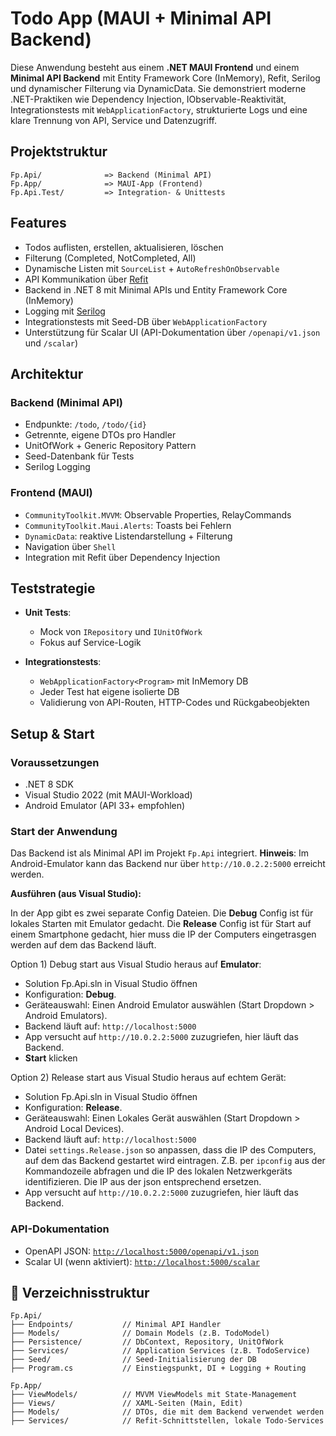 
# Todo App (MAUI + Minimal API Backend)

Diese Anwendung besteht aus einem **.NET MAUI Frontend** und einem **Minimal API Backend** mit
Entity Framework Core (InMemory), Refit, Serilog und dynamischer Filterung via DynamicData. Sie
demonstriert moderne .NET-Praktiken wie Dependency Injection, IObservable-Reaktivität,
Integrationstests mit `WebApplicationFactory`, strukturierte Logs und eine klare Trennung von
API, Service und Datenzugriff.

## Projektstruktur

```text
Fp.Api/              => Backend (Minimal API)
Fp.App/              => MAUI-App (Frontend)
Fp.Api.Test/         => Integration- & Unittests
```

## Features

* Todos auflisten, erstellen, aktualisieren, löschen
* Filterung (Completed, NotCompleted, All)
* Dynamische Listen mit `SourceList` + `AutoRefreshOnObservable`
* API Kommunikation über [Refit](https://github.com/reactiveui/refit)
* Backend in .NET 8 mit Minimal APIs und Entity Framework Core (InMemory)
* Logging mit [Serilog](https://serilog.net/)
* Integrationstests mit Seed-DB über `WebApplicationFactory`
* Unterstützung für Scalar UI (API-Dokumentation über `/openapi/v1.json` und `/scalar`)

## Architektur

### Backend (Minimal API)

* Endpunkte: `/todo`, `/todo/{id}`
* Getrennte, eigene DTOs pro Handler
* UnitOfWork + Generic Repository Pattern
* Seed-Datenbank für Tests
* Serilog Logging

### Frontend (MAUI)

* `CommunityToolkit.MVVM`: Observable Properties, RelayCommands
* `CommunityToolkit.Maui.Alerts`: Toasts bei Fehlern
* `DynamicData`: reaktive Listendarstellung + Filterung
* Navigation über `Shell`
* Integration mit Refit über Dependency Injection

## Teststrategie

* **Unit Tests**:

  * Mock von `IRepository` und `IUnitOfWork`
  * Fokus auf Service-Logik

* **Integrationstests**:

  * `WebApplicationFactory<Program>` mit InMemory DB
  * Jeder Test hat eigene isolierte DB
  * Validierung von API-Routen, HTTP-Codes und Rückgabeobjekten

## Setup & Start

### Voraussetzungen

* .NET 8 SDK
* Visual Studio 2022 (mit MAUI-Workload)
* Android Emulator (API 33+ empfohlen)

### Start der Anwendung

Das Backend ist als Minimal API im Projekt `Fp.Api` integriert. **Hinweis**: Im
Android-Emulator kann das Backend nur über `http://10.0.2.2:5000` erreicht werden.

**Ausführen (aus Visual Studio):**

In der App gibt es zwei separate Config Dateien. Die **Debug** Config ist für lokales
Starten mit Emulator gedacht. Die **Release** Config ist für Start auf einem Smartphone
gedacht, hier muss die IP der Computers eingetrasgen werden auf dem das Backend läuft.

Option 1) Debug start aus Visual Studio heraus auf **Emulator**:

* Solution Fp.Api.sln in Visual Studio öffnen
* Konfiguration: **Debug**.
* Geräteauswahl: Einen Android Emulator auswählen (Start Dropdown > Android Emulators).
* Backend läuft auf: `http://localhost:5000`
* App versucht auf `http://10.0.2.2:5000` zuzugriefen, hier läuft das Backend.
* **Start** klicken

Option 2) Release start aus Visual Studio heraus auf echtem Gerät:

* Solution Fp.Api.sln in Visual Studio öffnen
* Konfiguration: **Release**.
* Geräteauswahl: Einen Lokales Gerät auswählen (Start Dropdown > Android Local Devices).
* Backend läuft auf: `http://localhost:5000`
* Datei `settings.Release.json` so anpassen, dass die IP des Computers, auf dem das
  Backend gestartet wird eintragen. Z.B. per `ipconfig` aus der Kommandozeile abfragen
  und die IP des lokalen Netzwerkgeräts identifizieren. Die IP aus der json entsprechend
  ersetzen.
* App versucht auf `http://10.0.2.2:5000` zuzugriefen, hier läuft das Backend.

### API-Dokumentation

* OpenAPI JSON: [`http://localhost:5000/openapi/v1.json`](http://localhost:5000/openapi/v1.json)
* Scalar UI (wenn aktiviert): [`http://localhost:5000/scalar`](http://localhost:5000/scalar)

## 📁 Verzeichnisstruktur

```text
Fp.Api/
├── Endpoints/           // Minimal API Handler
├── Models/              // Domain Models (z.B. TodoModel)
├── Persistence/         // DbContext, Repository, UnitOfWork
├── Services/            // Application Services (z.B. TodoService)
├── Seed/                // Seed-Initialisierung der DB
├── Program.cs           // Einstiegspunkt, DI + Logging + Routing
```

```text
Fp.App/
├── ViewModels/          // MVVM ViewModels mit State-Management
├── Views/               // XAML-Seiten (Main, Edit)
├── Models/              // DTOs, die mit dem Backend verwendet werden
├── Services/            // Refit-Schnittstellen, lokale Todo-Services
```
